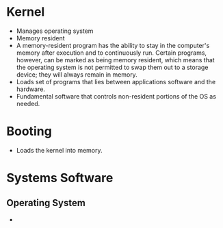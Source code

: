 # Kernel

- Manages operating system
- Memory resident 
- A memory-resident program has the ability to stay in the computer's memory after execution and to continuously run. Certain programs, however, can be marked as being memory resident, which means that the operating system is not permitted to swap them out to a storage device; they will always remain in memory.
- Loads set of programs that lies between applications software and the hardware.
- Fundamental software that controls non-resident portions of the OS as needed.

# Booting
- Loads the kernel into memory.

# Systems Software
## Operating System
- 
